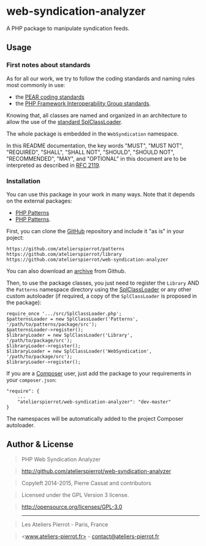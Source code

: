web-syndication-analyzer
========================

A PHP package to manipulate syndication feeds.


## Usage

### First notes about standards

As for all our work, we try to follow the coding standards and naming rules most commonly in use:

-   the [PEAR coding standards](http://pear.php.net/manual/en/standards.php)
-   the [PHP Framework Interoperability Group standards](https://github.com/php-fig/fig-standards).

Knowing that, all classes are named and organized in an architecture to allow the use of the
[standard SplClassLoader](https://gist.github.com/jwage/221634).

The whole package is embedded in the `WebSyndication` namespace.

In this README documentation, the key words "MUST", "MUST NOT", "REQUIRED", "SHALL", "SHALL NOT",
"SHOULD", "SHOULD NOT", "RECOMMENDED", "MAY", and "OPTIONAL" in this document are to be
interpreted as described in [RFC 2119](http://www.ietf.org/rfc/rfc2119.txt).

### Installation

You can use this package in your work in many ways. Note that it depends on the external
packages:

-   [PHP Patterns](https://github.com/atelierspierrot/patterns)
-   [PHP Patterns](https://github.com/atelierspierrot/library).

First, you can clone the [GitHub](https://github.com/atelierspierrot/web-syndication-analyzer) repository
and include it "as is" in your poject:

    https://github.com/atelierspierrot/patterns
    https://github.com/atelierspierrot/library
    https://github.com/atelierspierrot/web-syndication-analyzer

You can also download an [archive](https://github.com/atelierspierrot/web-syndication-analyzer/downloads)
from Github.

Then, to use the package classes, you just need to register the `Library` AND the `Patterns`
namespace directory using the [SplClassLoader](https://gist.github.com/jwage/221634) or
any other custom autoloader (if required, a copy of the `SplClassLoader` is proposed in
the package):

    require_once '.../src/SplClassLoader.php';
    $patternsLoader = new SplClassLoader('Patterns', '/path/to/patterns/package/src');
    $patternsLoader->register();
    $libraryLoader = new SplClassLoader('Library', '/path/to/package/src');
    $libraryLoader->register();
    $libraryLoader = new SplClassLoader('WebSyndication', '/path/to/package/src');
    $libraryLoader->register();

If you are a [Composer](http://getcomposer.org/) user, just add the package to your requirements
in your `composer.json`:

    "require": {
        ...
        "atelierspierrot/web-syndication-analyzer": "dev-master"
    }

The namespaces will be automatically added to the project Composer autoloader.


## Author & License

>    PHP Web Syndication Analyzer

>    http://github.com/atelierspierrot/web-syndication-analyzer

>    Copyleft 2014-2015, Pierre Cassat and contributors

>    Licensed under the GPL Version 3 license.

>    http://opensource.org/licenses/GPL-3.0

>    ----

>    Les Ateliers Pierrot - Paris, France

>    <www.ateliers-pierrot.fr> - <contact@ateliers-pierrot.fr>
